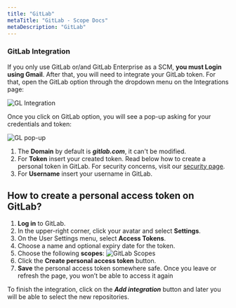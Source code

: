 ```yaml
---
title: "GitLab"
metaTitle: "GitLab - Scope Docs"
metaDescription: "GitLab"
---
```


### GitLab Integration

If you only use GitLab or/and GitLab Enterprise as a SCM, **you must Login using Gmail**. After that, you will need to integrate your GitLab token. For that, open the GitLab option through the dropdown menu on the Integrations page:

![GL Integration](https://user-images.githubusercontent.com/48650098/81797259-d5f67100-950e-11ea-8951-d1637fcba673.png)

Once you click on GitLab option, you will see a pop-up asking for your credentials and token:

![GL pop-up](https://user-images.githubusercontent.com/48650098/81797444-181fb280-950f-11ea-9d02-2f1c43678d49.png)

1. The **Domain** by default is ***gitlab.com***, it can't be modified.
2. For **Token** insert your created token. Read below how to create a personal token in GitLab. For security concerns, visit our [security page](https://docs.scope.ink/company-information/7-security "security page").
3. For **Username** insert your username in GitLab.

## How to create a personal access token on GitLab?

1. **Log in** to GitLab.
2. In the upper-right corner, click your avatar and select **Settings**.
3. On the User Settings menu, select **Access Tokens**.
4. Choose a name and optional expiry date for the token.
5. Choose the following **scopes**:
![GitLab Scopes](https://user-images.githubusercontent.com/48650098/81071792-7cc28800-8ee5-11ea-8a01-6a713a616a2c.png)
6. Click the **Create personal access token** button.
7. **Save** the personal access token somewhere safe. Once you leave or refresh the page, you won’t be able to access it again

To finish the integration, click on the ***Add integration*** button and later you will be able to select the new repositories.